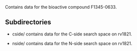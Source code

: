Contains data for the bioactive compound F1345-0633.

## Subdirectories

- cside/ contains data for the C-side search space on rv1821.

- nside/ contains data for the N-side search space on rv1821.

